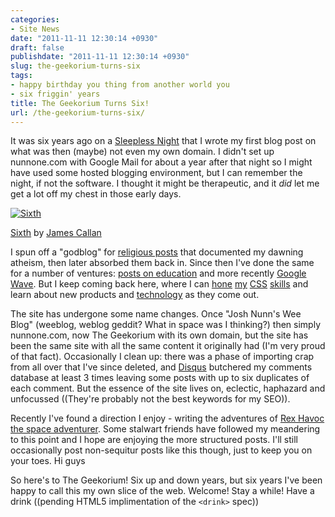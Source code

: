 ```yaml
---
categories:
- Site News
date: "2011-11-11 12:30:14 +0930"
draft: false
publishdate: "2011-11-11 12:30:14 +0930"
slug: the-geekorium-turns-six
tags:
- happy birthday you thing from another world you
- six friggin' years
title: The Geekorium Turns Six!
url: /the-geekorium-turns-six/
---
```

It was six years ago on a [Sleepless
Night](//the.geekorium.com.au/2005-11/sleepless-nights/) that I wrote my
first blog post on what was then (maybe) not even my own domain. I
didn't set up nunnone.com with Google Mail for about a year after that
night so I might have used some hosted blogging environment, but I can
remember the night, if not the software. I thought it might be
therapeutic, and it *did* let me get a lot off my chest in those early
days.

[![Sixth](https://turbo.geekorium.com.au/wp-content/uploads/2639761994_0cf28018e6_z1.jpg)](http://www.flickr.com/photos/scarequotes/2639761994/ "Sixth by James Callan, on Flickr")

[Sixth](http://www.flickr.com/photos/scarequotes/2639761994/ "Sixth by James Callan, on Flickr")
by [James
Callan](http://www.flickr.com/photos/scarequotes/%3C/figcaption%3E%3C/figure%3E)

I spun off a "godblog" for [religious
posts](//the.geekorium.com.au/read/blog/religion/) that documented my
dawning atheism, then later absorbed them back in. Since then I've done
the same for a number of ventures: [posts on
education](//the.geekorium.com.au/read/blog/education/) and more
recently [Google Wave](//the.geekorium.com.au/read/google-wave). But I
keep coming back here, where I can
[hone](//the.geekorium.com.au/2007-06/joshnunn-theme/)
[my](//the.geekorium.com.au/2007-12/loading-ready-run/)
[CSS](//the.geekorium.com.au/2007-12/claim-theme/)
[skills](//the.geekorium.com.au/2011-01/comic-book-hero/) and learn
about new products and
[technology](//the.geekorium.com.au/read/blog/tech/) as they come out.

The site has undergone some name changes. Once "Josh Nunn's Wee Blog"
(weeblog, weblog geddit? What in space was I thinking?) then simply
nunnone.com, now The Geekorium with its own domain, but the site has
been the same site with all the same content it originally had (I'm very
proud of that fact). Occasionally I clean up: there was a phase of
importing crap from all over that I've since deleted, and
[Disqus](//the.geekorium.com.au/2010-04/bye-bye-disqus/) butchered my
comments database at least 3 times leaving some posts with up to six
duplicates of each comment. But the essence of the site lives on,
eclectic, haphazard and unfocussed ((They're probably not the best
keywords for my SEO)).

Recently I've found a direction I enjoy - writing the adventures of [Rex
Havoc the space
adventurer](//the.geekorium.com.au/read/space-flight-704/). Some
stalwart friends have followed my meandering to this point and I hope
are enjoying the more structured posts. I'll still occasionally post
non-sequitur posts like this though, just to keep you on your toes. Hi
guys![]()

So here's to The Geekorium! Six up and down years, but six years I've
been happy to call this my own slice of the web. Welcome! Stay a while!
Have a drink ((pending HTML5 implimentation of the `<drink>` spec))![]()